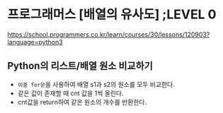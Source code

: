 # 프로그래머스 [배열의 유사도] ;LEVEL 0

<https://school.programmers.co.kr/learn/courses/30/lessons/120903?language=python3>

## Python의 리스트/배열 원소 비교하기

- `이중 for문`을 사용하여 배열 s1과 s2의 원소를 모두 비교한다.
- 같은 값이 존재할 때 cnt 값을 1씩 올린다.
- cnt값을 return하여 같은 원소의 개수를 반환한다.
